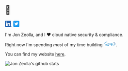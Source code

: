 # 👋

[<img src="img/linkedin.png" alt="LinkedIn" width="23px">](https://linkedin.com/in/jonzeolla)
[<img src="img/twitter.png" alt="Twitter" width="20px">](https://twitter.com/jonzeolla)

I'm Jon Zeolla, and I ❤️ cloud native security & compliance.

Right now I'm spending *most* of my time building [<img src="img/seiso.png" alt="Seiso" width="8%">](https://sei.so).

You can find my website [here](https://jonzeolla.com).

![Jon Zeolla's github stats](https://github-readme-stats.vercel.app/api?username=jonzeolla)

